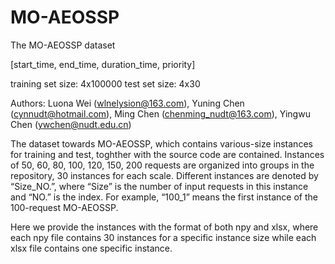 # MO-AEOSSP

The MO-AEOSSP dataset 

[start_time, end_time, duration_time, priority]

training set size: 4x100000
test set size: 4x30

Authors:  Luona Wei (wlnelysion@163.com), Yuning Chen (cynnudt@hotmail.com), Ming Chen (chenming_nudt@163.com), Yingwu Chen (ywchen@nudt.edu.cn)


The dataset towards MO-AEOSSP, which contains various-size instances for training and test, toghther with the source code are contained. Instances of 50, 60, 80, 100, 120, 150, 200 requests are organized into groups in the repository, 30 instances for each scale. Different instances are denoted by “Size\_NO.”, where “Size” is the number of input requests in this instance and “NO.” is the index. For example, “100\_1” means the first instance of the 100-request MO-AEOSSP.  

Here we provide the instances with the format of both npy and xlsx, where each npy file contains 30 instances for a specific instance size while each xlsx file contains one specific instance.
